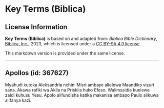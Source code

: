 # Key Terms (Biblica)

## License Information

**Key Terms (Biblica)** is based on and adapted from: _Biblica Bible Dictionary_, [Biblica, Inc.](https://www.biblica.com/), 2023, which is licensed under a [CC BY-SA 4.0 license](https://creativecommons.org/licenses/by-sa/4.0/legalcode.en).

This markdown version is provided under the same license.



--------------------------------

## Apollos (id: 367627)

Myahudi kutoka Aleksandria nchini Misri ambaye alielewa Maandiko vizuri sana. Akawa rafiki wa Akila na Priskila huko Efeso. Walimsaidia kuelewa zaidi kuhusu Yesu. Apolo alifundisha katika makanisa ambapo Paulo alikuwa alifanya kazi.


